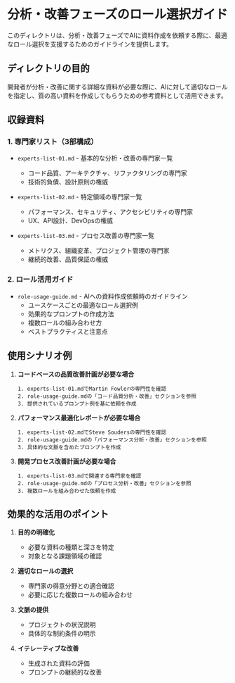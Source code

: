 # 分析・改善フェーズのロール選択ガイド

このディレクトリは、分析・改善フェーズでAIに資料作成を依頼する際に、最適なロール選択を支援するためのガイドラインを提供します。

## ディレクトリの目的

開発者が分析・改善に関する詳細な資料が必要な際に、AIに対して適切なロールを指定し、質の高い資料を作成してもらうための参考資料として活用できます。

## 収録資料

### 1. 専門家リスト（3部構成）
- `experts-list-01.md` - 基本的な分析・改善の専門家一覧
  - コード品質、アーキテクチャ、リファクタリングの専門家
  - 技術的負債、設計原則の権威

- `experts-list-02.md` - 特定領域の専門家一覧
  - パフォーマンス、セキュリティ、アクセシビリティの専門家
  - UX、API設計、DevOpsの権威

- `experts-list-03.md` - プロセス改善の専門家一覧
  - メトリクス、組織変革、プロジェクト管理の専門家
  - 継続的改善、品質保証の権威

### 2. ロール活用ガイド
- `role-usage-guide.md` - AIへの資料作成依頼時のガイドライン
  - ユースケースごとの最適なロール選択例
  - 効果的なプロンプトの作成方法
  - 複数ロールの組み合わせ方
  - ベストプラクティスと注意点

## 使用シナリオ例

1. **コードベースの品質改善計画が必要な場合**
   ```
   1. experts-list-01.mdでMartin Fowlerの専門性を確認
   2. role-usage-guide.mdの「コード品質分析・改善」セクションを参照
   3. 提供されているプロンプト例を基に依頼を作成
   ```

2. **パフォーマンス最適化レポートが必要な場合**
   ```
   1. experts-list-02.mdでSteve Soudersの専門性を確認
   2. role-usage-guide.mdの「パフォーマンス分析・改善」セクションを参照
   3. 具体的な文脈を含めたプロンプトを作成
   ```

3. **開発プロセス改善計画が必要な場合**
   ```
   1. experts-list-03.mdで関連する専門家を確認
   2. role-usage-guide.mdの「プロセス分析・改善」セクションを参照
   3. 複数ロールを組み合わせた依頼を作成
   ```

## 効果的な活用のポイント

1. **目的の明確化**
   - 必要な資料の種類と深さを特定
   - 対象となる課題領域の確認

2. **適切なロールの選択**
   - 専門家の得意分野との適合確認
   - 必要に応じた複数ロールの組み合わせ

3. **文脈の提供**
   - プロジェクトの状況説明
   - 具体的な制約条件の明示

4. **イテレーティブな改善**
   - 生成された資料の評価
   - プロンプトの継続的な改善
